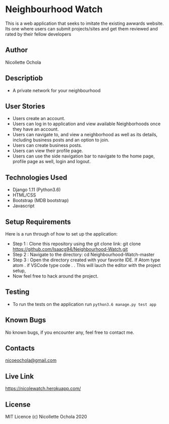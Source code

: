 # Neighbourhood Watch
This is a web application that seeks to imitate the existing awwards website. Its one where users can submit projects/sites and get them reviewed and rated by their fellow developers

## Author
Nicollette Ochola

## Descriptiob
- A private network for your neighbourhood

## User Stories
- Users create an account.
- Users can log in to application and view available Neighborhoods once they have an account.
- Users can navigate to, and view a neighborhood as well as its details, including business posts and an option to join.
- Users can create business posts.
- Users can view their profile page.
- Users can use the side navigation bar to navigate to the home page, profile page as well, login and logout.


## Technologies Used
- Django 1.11 (Python3.6)
- HTML/CSS
- Bootstrap (MDB bootstrap)
- Javascript

## Setup Requirements
Here is a run through of how to set up the application:

- Step 1 : Clone this repository using the git clone link:
git clone https://github.com/Isaacg94/Neighbourhood-Watch.git
- Step 2 : Navigate to the directory:
cd Neighbourhood-Watch-master
- Step 3 : Open the directory created with your favorite IDE. If Atom type atom . if VSCode type code . . This will lauch the editor with the project setup,
- Now feel free to hack around the project.

## Testing
- To run the tests on the application run `python3.6 manage.py test app`

## Known Bugs
No known bugs, if you encounter any, feel free to contact me.


## Contacts
nicoeochola@gmail.com

## Live Link
https://nicolewatch.herokuapp.com/


## License
MIT Licence (c) Nicollette Ochola 2020


